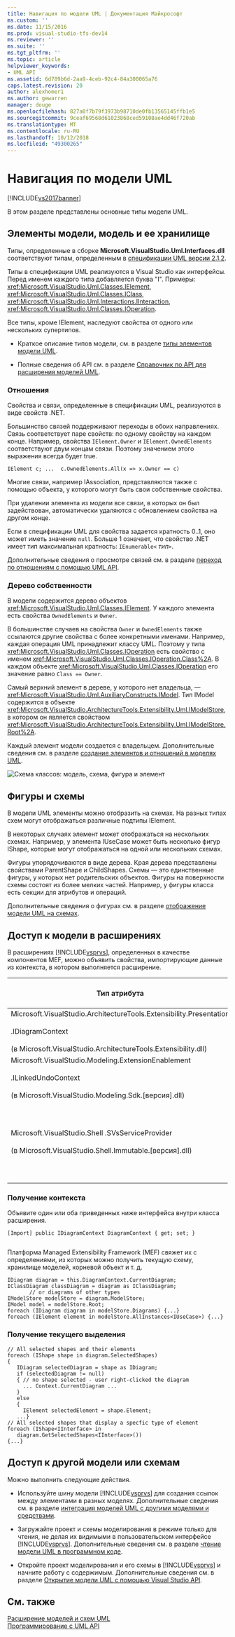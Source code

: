 ```yaml
---
title: Навигация по модели UML | Документация Майкрософт
ms.custom: ''
ms.date: 11/15/2016
ms.prod: visual-studio-tfs-dev14
ms.reviewer: ''
ms.suite: ''
ms.tgt_pltfrm: ''
ms.topic: article
helpviewer_keywords:
- UML API
ms.assetid: 6d789b6d-2aa9-4ceb-92c4-84a300065a76
caps.latest.revision: 20
author: alexhomer1
ms.author: gewarren
manager: douge
ms.openlocfilehash: 827a0f7b79f3973b98710de0fb13565145ffb1e5
ms.sourcegitcommit: 9ceaf69568d61023868ced59108ae4dd46f720ab
ms.translationtype: MT
ms.contentlocale: ru-RU
ms.lasthandoff: 10/12/2018
ms.locfileid: "49300265"
---
```

# <a name="navigate-the-uml-model"></a>Навигация по модели UML
[!INCLUDE[vs2017banner](../includes/vs2017banner.md)]

В этом разделе представлены основные типы модели UML.  
  
## <a name="the-model-elements-model-and-model-store"></a>Элементы модели, модель и ее хранилище  
 Типы, определенные в сборке **Microsoft.VisualStudio.Uml.Interfaces.dll** соответствуют типам, определенным в [спецификации UML версии 2.1.2](http://www.omg.org/spec/UML/2.1.2/Superstructure/PDF/).  
  
 Типы в спецификации UML реализуются в Visual Studio как интерфейсы. Перед именем каждого типа добавляется буква "I". Примеры: <xref:Microsoft.VisualStudio.Uml.Classes.IElement>, <xref:Microsoft.VisualStudio.Uml.Classes.IClass>, <xref:Microsoft.VisualStudio.Uml.Interactions.IInteraction>, <xref:Microsoft.VisualStudio.Uml.Classes.IOperation>.  
  
 Все типы, кроме IElement, наследуют свойства от одного или нескольких супертипов.  
  
-   Краткое описание типов модели, см. в разделе [типы элементов модели UML](../modeling/uml-model-element-types.md).  
  
-   Полные сведения об API см. в разделе [Справочник по API для расширения моделей UML](../modeling/api-reference-for-uml-modeling-extensibility.md).  
  
### <a name="relationships"></a>Отношения  
 Свойства и связи, определенные в спецификации UML, реализуются в виде свойств .NET.  
  
 Большинство связей поддерживают переходы в обоих направлениях. Связь соответствует паре свойств: по одному свойству на каждом конце. Например, свойства `IElement.Owner` и `IElement.OwnedElements` соответствуют двум концам связи. Поэтому значением этого выражения всегда будет true.  
  
 `IElement c; ...  c.OwnedElements.All(x => x.Owner == c)`  
  
 Многие связи, например IAssociation, представляются также с помощью объекта, у которого могут быть свои собственные свойства.  
  
 При удалении элемента из модели все связи, в которых он был задействован, автоматически удаляются с обновлением свойства на другом конце.  
  
 Если в спецификации UML для свойства задается кратность 0..1, оно может иметь значение `null`. Больше 1 означает, что свойство .NET имеет тип максимальная кратность: `IEnumerable<` *тип*`>`.  
  
 Дополнительные сведения о просмотре связей см. в разделе [переход по отношениям с помощью UML API](../modeling/navigate-relationships-with-the-uml-api.md).  
  
### <a name="the-ownership-tree"></a>Дерево собственности  
 В модели содержится дерево объектов <xref:Microsoft.VisualStudio.Uml.Classes.IElement>. У каждого элемента есть свойства `OwnedElements` и `Owner`.  
  
 В большинстве случаев на свойства `Owner` и `OwnedElements` также ссылаются другие свойства с более конкретными именами. Например, каждая операция UML принадлежит классу UML. Поэтому у типа <xref:Microsoft.VisualStudio.Uml.Classes.IOperation> есть свойство с именем <xref:Microsoft.VisualStudio.Uml.Classes.IOperation.Class%2A>. В каждом объекте <xref:Microsoft.VisualStudio.Uml.Classes.IOperation> его значение равно `Class == Owner`.  
  
 Самый верхний элемент в дереве, у которого нет владельца, — <xref:Microsoft.VisualStudio.Uml.AuxiliaryConstructs.IModel>. Тип IModel содержится в объекте <xref:Microsoft.VisualStudio.ArchitectureTools.Extensibility.Uml.IModelStore>, в котором он является свойством <xref:Microsoft.VisualStudio.ArchitectureTools.Extensibility.Uml.IModelStore.Root%2A>.  
  
 Каждый элемент модели создается с владельцем. Дополнительные сведения см. в разделе [создание элементов и отношений в моделях UML](../modeling/create-elements-and-relationships-in-uml-models.md).  
  
 ![Схема классов: модель, схема, фигура и элемент](../modeling/media/uml-mm1.png "UML_MM1")  
  
## <a name="shapes-and-diagrams"></a>Фигуры и схемы  
 В модели UML элементы можно отобразить на схемах. На разных типах схем могут отображаться различные подтипы IElement.  
  
 В некоторых случаях элемент может отображаться на нескольких схемах. Например, у элемента IUseCase может быть несколько фигур IShape, которые могут отображаться на одной или нескольких схемах.  
  
 Фигуры упорядочиваются в виде дерева. Края дерева представлены свойствами ParentShape и ChildShapes. Схемы — это единственные фигуры, у которых нет родительских объектов. Фигуры на поверхности схемы состоят из более мелких частей. Например, у фигуры класса есть секции для атрибутов и операций.  
  
 Дополнительные сведения о фигурах см. в разделе [отображение модели UML на схемах](../modeling/display-a-uml-model-on-diagrams.md).  
  
## <a name="access-to-the-model-in-extensions"></a>Доступ к модели в расширениях  
 В расширениях [!INCLUDE[vsprvs](../includes/vsprvs-md.md)], определенных в качестве компонентов MEF, можно объявить свойства, импортирующие данные из контекста, в котором выполняется расширение.  
  
|Тип атрибута|К чему предоставляется доступ|Дополнительные сведения|  
|--------------------|----------------------------------|----------------------|  
|Microsoft.VisualStudio.ArchitectureTools.Extensibility.Presentation<br /><br /> .IDiagramContext<br /><br /> (в Microsoft.VisualStudio.ArchitectureTools.Extensibility.dll)|Схема текущего фокуса.|[Определение команды меню на схеме моделирования](../modeling/define-a-menu-command-on-a-modeling-diagram.md)|  
|Microsoft.VisualStudio.Modeling.ExtensionEnablement<br /><br /> .ILinkedUndoContext<br /><br /> (в Microsoft.VisualStudio.Modeling.Sdk.[версия].dll)|Позволяет группировать изменения в транзакции.|[Связывание обновлений модели UML с использованием транзакций](../modeling/link-uml-model-updates-by-using-transactions.md)|  
|Microsoft.VisualStudio.Shell .SVsServiceProvider<br /><br /> (в Microsoft.VisualStudio.Shell.Immutable.[версия].dll)|Основной экземпляр [!INCLUDE[vsprvs](../includes/vsprvs-md.md)]. Здесь можно получить доступ к файлам, проектам и другим элементам.|[Открытие модели UML с помощью API Visual Studio](../modeling/open-a-uml-model-by-using-the-visual-studio-api.md)|  
  
### <a name="to-get-the-context"></a>Получение контекста  
 Объявите один или оба приведенных ниже интерфейса внутри класса расширения.  
  
```  
[Import] public IDiagramContext DiagramContext { get; set; }  
  
```  
  
 Платформа Managed Extensibility Framework (MEF) свяжет их с определениями, из которых можно получить текущую схему, хранилище моделей, корневой объект и т. д.  
  
```  
IDiagram diagram = this.DiagramContext.CurrentDiagram;  
IClassDiagram classDiagram = diagram as IClassDiagram;  
       // or diagrams of other types  
IModelStore modelStore = diagram.ModelStore;  
IModel model = modelStore.Root;  
foreach (IDiagram diagram in modelStore.Diagrams) {...}  
foreach (IElement element in modelStore.AllInstances<IUseCase>) {...}  
```  
  
### <a name="to-get-the-current-selection"></a>Получение текущего выделения  
  
```  
// All selected shapes and their elements  
foreach (IShape shape in diagram.SelectedShapes)  
{    
   IDiagram selectedDiagram = shape as IDiagram;  
   if (selectedDiagram != null)  
   { // no shape selected - user right-clicked the diagram  
     ... Context.CurrentDiagram ...  
   }  
   else  
   {  
     IElement selectedElement = shape.Element;  
   ...}  
// All selected shapes that display a specfic type of element  
foreach (IShape<IInterface> in   
   diagram.GetSelectedShapes<IInterface>())   
{...}  
```  
  
## <a name="accessing-another-model-or-diagrams"></a>Доступ к другой модели или схемам  
 Можно выполнить следующие действия.  
  
-   Используйте шину модели [!INCLUDE[vsprvs](../includes/vsprvs-md.md)] для создания ссылок между элементами в разных моделях. Дополнительные сведения см. в разделе [интеграция моделей UML с другими моделями и средствами](../modeling/integrate-uml-models-with-other-models-and-tools.md).  
  
-   Загружайте проект и схемы моделирования в режиме только для чтения, не делая их видимыми в пользовательском интерфейсе [!INCLUDE[vsprvs](../includes/vsprvs-md.md)]. Дополнительные сведения см. в разделе [чтение модели UML в программном коде](../modeling/read-a-uml-model-in-program-code.md).  
  
-   Откройте проект моделирования и его схемы в [!INCLUDE[vsprvs](../includes/vsprvs-md.md)] и начните работу с содержимым. Дополнительные сведения см. в разделе [Открытие модели UML с помощью Visual Studio API](../modeling/open-a-uml-model-by-using-the-visual-studio-api.md).  
  
## <a name="see-also"></a>См. также  
 [Расширение моделей и схем UML](../modeling/extend-uml-models-and-diagrams.md)   
 [Программирование с UML API](../modeling/programming-with-the-uml-api.md)



